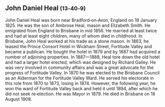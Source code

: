 
## John Daniel Heal <small>(13‑40‑9)</small>

John Daniel Heal was born near Bradford‑on‑Avon, England on 18 January 1825. He was the son of Ambrose Heal, mason and Elizabeth Smith. He emigrated from England to Brisbane in mid 1856. He married at least twice and had at least eight children, many of whom died in childhood. In Brisbane, John Heal worked at his trade as a stone mason. In 1863, he leased the Prince Consort Hotel in Wickham Street, Fortitude Valley and became a publican. He bought the hotel in 1879 and by 1887 had acquired a number of adjoining properties. In 1887—1888, Heal tore down the old hotel and had a larger hotel erected, which was designed by Richard Gailey. He was very involved in community affairs and was a great advocate for the progress of Fortitude Valley. In 1870 he was elected to the Brisbane Council as an Alderman for the Fortitude Valley Ward. He served his electorate in this role from 1870 to 1873, losing in 1874. However, the following year, he won the ward of Fortitude Valley back and held it until 1894, after which he did not seek re‑election. He was Mayor in 1879. He died in Brisbane on 18 August 1908.

